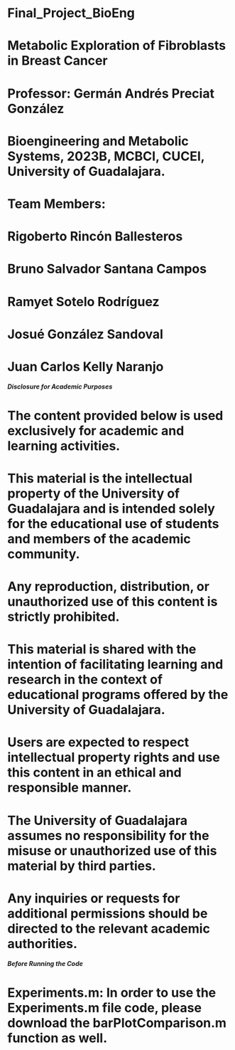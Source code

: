 # Final_Project_BioEng
# Metabolic Exploration of Fibroblasts in Breast Cancer
# Professor: Germán Andrés Preciat González
# Bioengineering and Metabolic Systems, 2023B, MCBCI, CUCEI, University of Guadalajara.

# Team Members:
# Rigoberto Rincón Ballesteros
# Bruno Salvador Santana Campos
# Ramyet Sotelo Rodríguez
# Josué González Sandoval
# Juan Carlos Kelly Naranjo

##### Disclosure for Academic Purposes #####

# The content provided below is used exclusively for academic and learning activities.
# This material is the intellectual property of the University of Guadalajara and is intended solely for the educational use of students and members of the academic community.
# Any reproduction, distribution, or unauthorized use of this content is strictly prohibited.
# This material is shared with the intention of facilitating learning and research in the context of educational programs offered by the University of Guadalajara.
# Users are expected to respect intellectual property rights and use this content in an ethical and responsible manner.
# The University of Guadalajara assumes no responsibility for the misuse or unauthorized use of this material by third parties.
# Any inquiries or requests for additional permissions should be directed to the relevant academic authorities.

##### Before Running the Code #####
# Experiments.m: In order to use the Experiments.m file code, please download the barPlotComparison.m function as well.
